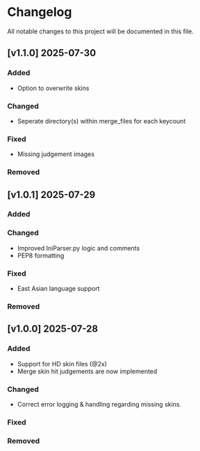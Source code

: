 # Changelog

All notable changes to this project will be documented in this file.

## [v1.1.0] 2025-07-30

### Added
- Option to overwrite skins

### Changed
- Seperate directory(s) within merge_files for each keycount

### Fixed
- Missing judgement images

### Removed


## [v1.0.1] 2025-07-29

### Added

### Changed
- Improved IniParser.py logic and comments
- PEP8 formatting

### Fixed
- East Asian language support

### Removed


## [v1.0.0] 2025-07-28

### Added
- Support for HD skin files (@2x)
- Merge skin hit judgements are now implemented

### Changed
- Correct error logging & handling regarding missing skins.

### Fixed

### Removed

